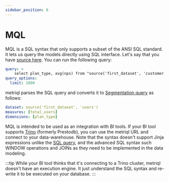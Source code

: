```yaml
---
sidebar_position: 6
---
```


# MQL

MQL is a SQL syntax that only supports a subset of the ANSI SQL standard. It lets us query the models directly using SQL interface. Let's say that you have [source here](/query/segmentation). You can run the following query:

```yml
query: >
    select plan_type, avg(nps) from "source('first_dataset', 'customer')" group by 1
query_options:
  limit: 1000
```

metriql parses the SQL query and converts it to [Segmentation query](/query/segmentation) as follows:

```yml
dataset: source('first_dataset', 'users')
measures: [total_users]
dimensions: [plan_type]
```

MQL is intended to be used as an integration with BI tools. If your BI tool supports [Trino](https://trino.io) (formerly Prestodb), you can use the metriql URL and connect to your data-warehouse. Note that the syntax doesn't support Jinja expressions unlike the [SQL query](/query/sql), and the advanced SQL syntax such WINDOW operations and JOINs as they need to be implemented in the data modeling.

:::tip
While your BI tool thinks that it's connecting to a Trino cluster, metriql doesn't have an execution engine. It just understand the SQL syntax and re-write it to be executed on your database.
:::